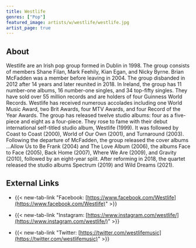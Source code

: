 ```yaml
---
title: Westlife
genres: ["Pop"]
featured_image: artists/w/westlife/westlife.jpg
artist_page: true
---
```

## About

Westlife are an Irish pop group formed in Dublin in 1998. The group consists of members Shane Filan, Mark Feehily, Kian Egan, and Nicky Byrne. Brian McFadden was a member before leaving in 2004. The group disbanded in 2012 after 14 years and later reunited in 2018. 
In Ireland, the group has 11 number-one albums, 16 number-one singles, and 34 top-fifty singles. They have sold over 55 million records and are holders of four Guinness World Records. Westlife has received numerous accolades including one World Music Award, two Brit Awards, four MTV Awards, and four Record of the Year Awards.
The group has released twelve studio albums: four as a five-piece and eight as a four-piece. They rose to fame with their debut international self-titled studio album, Westlife (1999). It was followed by Coast to Coast (2000), World of Our Own (2001), and Turnaround (2003). Following the departure of McFadden, the group released the cover albums ...Allow Us to Be Frank (2004) and The Love Album (2006), the albums Face to Face (2005), Back Home (2007), Where We Are (2009), and Gravity (2010), followed by an eight-year split. 
After reforming in 2018, the quartet released the studio albums Spectrum (2019) and Wild Dreams (2021).

## External Links

- {{< new-tab-link "Facebook: [https://www.facebook.com/Westlife](https://www.facebook.com/Westlife)" >}}

- {{< new-tab-link "Instagram: [https://www.instagram.com/westlife/](https://www.instagram.com/westlife/)" >}}

- {{< new-tab-link "Twitter: [https://twitter.com/westlifemusic](https://twitter.com/westlifemusic)" >}}


